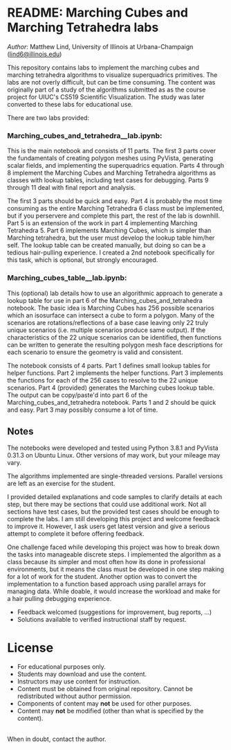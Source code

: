 # README: Marching Cubes and Marching Tetrahedra labs

_Author_: Matthew Lind, University of Illinois at Urbana-Champaign (lind6@illinois.edu)

This repository contains labs to implement the marching cubes and marching tetrahedra algorithms to visualize superquadrics primitives.  The labs are not overly difficult, but can be time consuming.  The content was originally part of a study of the algorithms submitted as as the course project for UIUC's CS519 Scientific Visualization.  The study was later converted to these labs for educational use.

There are two labs provided:

### Marching_cubes_and_tetrahedra__lab.ipynb:

This is the main notebook and consists of 11 parts.  The first 3 parts cover the fundamentals of creating polygon meshes using PyVista, generating scalar fields, and implementing the superquadrics equation.  Parts 4 through 8 implement the Marching Cubes and Marching Tetrahedra algorithms as classes with lookup tables, including test cases for debugging.  Parts 9 through 11 deal with final report and analysis.

The first 3 parts should be quick and easy.  Part 4 is probably the most time consuming as the entire Marching Tetrahedra 6 class must be implemented, but if you perservere and complete this part, the rest of the lab is downhill.  Part 5 is an extension of the work in part 4 implementing Marching Tetrahedra 5.  Part 6 implements Marching Cubes, which is simpler than Marching tetrahedra, but the user must develop the lookup table him/her self.  The lookup table can be created manually, but doing so can be a tedious hair-pulling experience.  I created a 2nd notebook specifically for this task, which is optional, but strongly encouraged.

### Marching_cubes_table__lab.ipynb:

This (optional) lab details how to use an algorithmic approach to generate a lookup table for use in part 6 of the Marching_cubes_and_tetrahedra notebook.  The basic idea is Marching Cubes has 256 possible scenarios which an isosurface can intersect a cube to form a polygon.  Many of the scenarios are rotations/reflections of a base case leaving only 22 truly unique scenarios (i.e. multiple scenarios produce same output).  If the characteristics of the 22 unique scenarios can be identified, then functions can be written to generate the resulting polygon mesh face descriptions for each scenario to ensure the geometry is valid and consistent.

The notebook consists of 4 parts.  Part 1 defines small lookup tables for helper functions.  Part 2 implements the helper functions.  Part 3 implements the functions for each of the 256 cases to resolve to the 22 unique scenarios.  Part 4 (provided) generates the Marching cubes lookup table.  The output can be copy/paste'd into part 6 of the Marching_cubes_and_tetrahedra notebook.  Parts 1 and 2 should be quick and easy.  Part 3 may possibly consume a lot of time.


## Notes

The notebooks were developed and tested using Python 3.8.1 and PyVista 0.31.3 on Ubuntu Linux.  Other versions of may work, but your mileage may vary.

The algorithms implemented are single-threaded versions.  Parallel versions are left as an exercise for the student.

I provided detailed explanations and code samples to clarify details at each step, but there may be sections that could use additional work.  Not all sections have test cases, but the provided test cases should be enough to complete the labs.  I am still developing this project and welcome feedback to improve it.  However, I ask users get latest version and give a serious attempt to complete it before offering feedback.

One challenge faced while developing this project was how to break down the tasks into manageable discrete steps.  I implemented the algorithm as a class because its simpler and most often how its done in professional environments, but it means the class must be developed in one step making for a lot of work for the student.  Another option was to convert the implementation to a function based approach using parallel arrays for managing data.  While doable, it would increase the workload and make for a hair pulling debugging experience.

- Feedback welcomed (suggestions for improvement, bug reports, ...)
- Solutions available to verified instructional staff by request.

# License

   - For educational purposes only.
   - Students may download and use the content.
   - Instructors may use content for instruction.
   - Content must be obtained from original repository.  Cannot be redistributed without author permission.
   - Components of content may __not__ be used for other purposes.
   - Content may __not__ be modified (other than what is specified by the content).<br>
   <br>
   When in doubt, contact the author.
